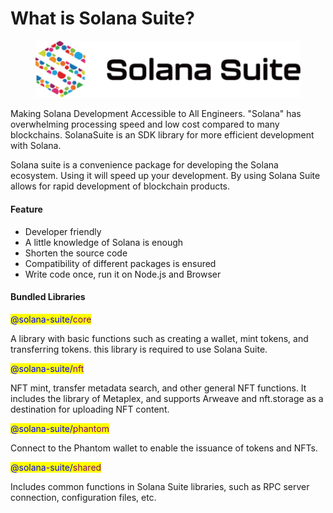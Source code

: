 # What is Solana Suite?



<figure><img src=".gitbook/assets/68747470733a2f2f6261666b726569626b736a79327364736b766372726c7365326c7762736b617375623336627370696475626537726c6f7a687264377773736736692e697066732e6e667473746f726167652e6c696e6b2f.png" alt=""><figcaption></figcaption></figure>

Making Solana Development Accessible to All Engineers. "Solana" has overwhelming processing speed and low cost compared to many blockchains. SolanaSuite is an SDK library for more efficient development with Solana.

Solana suite is a convenience package for developing the Solana ecosystem. Using it will speed up your development. By using Solana Suite allows for rapid development of blockchain products.

#### Feature

* Developer friendly
* A little knowledge of Solana is enough
* Shorten the source code
* Compatibility of different packages is ensured
* Write code once, run it on Node.js and Browser

#### Bundled Libraries

<mark style="color:blue;">@solana-suite/</mark><mark style="color:purple;">core</mark>

A library with basic functions such as creating a wallet, mint tokens, and transferring tokens. this library is required to use Solana Suite.

<mark style="color:blue;">@solana-suite/</mark><mark style="color:purple;">nft</mark>

NFT mint, transfer metadata search, and other general NFT functions. It includes the library of Metaplex, and supports Arweave and nft.storage as a destination for uploading NFT content.

<mark style="color:blue;">@solana-suite/</mark><mark style="color:purple;">phantom</mark>

Connect to the Phantom wallet to enable the issuance of tokens and NFTs.

<mark style="color:blue;">@solana-suite/</mark><mark style="color:purple;">shared</mark>

Includes common functions in Solana Suite libraries, such as RPC server connection, configuration files, etc.
